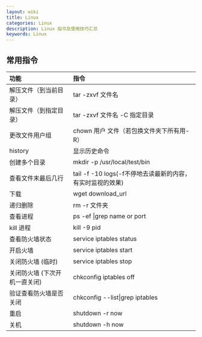 ```yaml
---
layout: wiki
title: Linux
categories: Linux
description: Linux 指令及使用技巧汇总
keywords: Linux
---
```


## 常用指令


| 功能                      | 指令                                |
|:--------------------------|:--------------------------------------|
| 解压文件（到当前目录）     | tar -zxvf 文件名                     |
| 解压文件（到指定目录） | tar -zxvf 文件名 -C 指定目录                           |
| 更改文件用户组                     | chown 用户 文件（若包换文件夹下所有用-R）                     |
| history    | 显示历史命令                |
| 创建多个目录           | mkdir -p /usr/local/test/bin             |
| 查看文件末最后几行      | tail -f -10 logs(-f不停地去读最新的内容，有实时监视的效果)   |
| 下载          | wget  download_url          |
| 递归删除         | rm -r 文件夹       |
| 查看进程         | ps -ef &#124;grep name or port        |
| kill 进程         | kill -9 pid       |
| 查看防火墙状态         | service iptables status       |
| 开启火墙        | service iptables start       |
| 关闭防火墙 (临时)        | service iptables stop       |
| 关闭防火墙 (下次开机一直关闭)        | chkconfig iptables off  |
| 验证查看防火墙是否关闭     | chkconfig --list&#124;grep iptables  |
| 重启     | shutdown -r now |
| 关机     | shutdown -h now |












